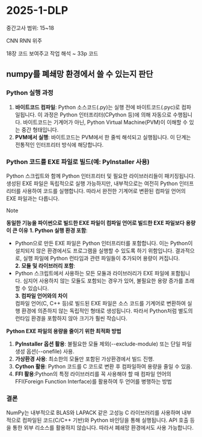 # 2025-1-DLP
중간고사 범위: 15~18

CNN RNN 위주

18장 코드 보여주고 작업 해석
~ 33p 코드 














## numpy를 폐쇄망 환경에서 쓸 수 있는지 판단
### Python 실행 과정
1. **바이트코드 컴파일**: Python 소스코드(.py)는 실행 전에 바이트코드(.pyc)로 컴파일됩니다. 이 과정은 Python 인터프리터(CPython 등)에 의해 자동으로 수행됩니다. 바이트코드는 기계어가 아닌, Python Virtual Machine(PVM)이 이해할 수 있는 중간 형태입니다.
2. **PVM에서 실행**: 바이트코드는 PVM에서 한 줄씩 해석되고 실행됩니다. 이 단계는 전통적인 인터프리터 방식에 해당합니다.

### Python 코드를 EXE 파일로 빌드(예: PyInstaller 사용)
Python 스크립트와 함께 Python 인터프리터 및 필요한 라이브러리들이 패키징됩니다.
생성된 EXE 파일은 독립적으로 실행 가능하지만, 내부적으로는 여전히 Python 인터프리터를 사용하여 코드를 실행합니다. 따라서 완전한 기계어로 변환된 컴파일 언어의 EXE 파일과는 다릅니다.


> [!NOTE]    
> **동일한 기능을 파이썬으로 빌드한 EXE 파일이 컴파일 언어로 빌드한 EXE 파일보다 용량이 큰 이유**
> **1. Python 실행 환경 포함**:   
> - Python으로 만든 EXE 파일은 Python 인터프리터를 포함합니다. 이는 Python이 설치되지 않은 환경에서도 프로그램을 실행할 수 있도록 하기 위함입니다. 결과적으로, 실행 파일에 Python 런타임과 관련 파일들이 추가되어 용량이 커집니다.   
> **2. 모듈 및 라이브러리 포함**:   
> - Python 스크립트에서 사용하는 모든 모듈과 라이브러리가 EXE 파일에 포함됩니다. 심지어 사용하지 않는 모듈도 포함되는 경우가 있어, 불필요한 용량 증가를 초래할 수 있습니다.     
> **3. 컴파일 언어와의 차이**   
> 컴파일 언어(C, C++ 등)로 빌드된 EXE 파일은 소스 코드를 기계어로 변환하여 실행 환경에 의존하지 않는 독립적인 형태로 생성됩니다. 따라서 Python처럼 별도의 런타임 환경을 포함하지 않아 크기가 훨씬 작습니다.    
>    
> **Python EXE 파일의 용량을 줄이기 위한 최적화 방법**   
> 1. **PyInstaller 옵션 활용**: 불필요한 모듈 제외(--exclude-module) 또는 단일 파일 생성 옵션(--onefile) 사용.    
> 2. **가상환경 사용**: 최소한의 모듈만 포함된 가상환경에서 빌드 진행.    
> 3. **Cython 활용**: Python 코드를 C 코드로 변환 후 컴파일하여 용량을 줄일 수 있음.
> 4. **FFI 활용**:Python의 특정 라이브러리를 꼭 사용해야 할 때 컴파일 언어의 FFI(Foreign Function Interface)를 활용하여 두 언어를 병행하는 방법

### 결론
NumPy는 내부적으로 BLAS와 LAPACK 같은 고성능 C 라이브러리를 사용하며 내부적으로 컴파일된 코드(C/C++ 기반)와 Python 바인딩을 통해 실행됩니다. API 호출 등을 통한 외부 리소스를 활용하지 않습니다.
따라서 폐쇄망 환경에서도 사용 가능합니다.
